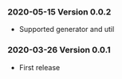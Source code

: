 ### 2020-05-15 Version 0.0.2
* Supported generator and util

### 2020-03-26 Version 0.0.1
* First release
